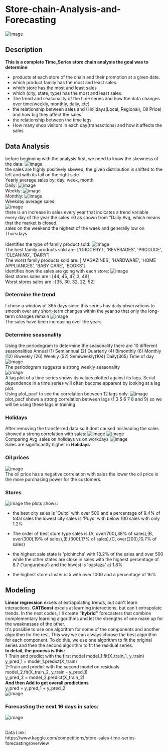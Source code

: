 # Store-chain-Analysis-and-Forecasting
![image](https://user-images.githubusercontent.com/94745919/236902695-59ba29d7-0e95-4cc1-b6a6-525928ea0142.png)

## Description 
**This is a complete Time_Series store chain analysis the goal was to determine**:
* products at each store of the chain and their promotion at a given date.
* which product family has the most and least sales.
* which store has the most and least sales
* which (city, state, type) has the most and least sales. 
* The trend and seasonality of the time series and how the data changes over time(weekly, monthly, daily, etc)
* the relationship between sales and (Holidays(Local, Regional), Oil Price) and how big they affect the sales.
* the relationship between the time lags  
* How many shop visitors in each day(transactions) and how it affects the sales 
## Data Analysis
before beginning with the analysis first, we need to know the skewness of the data:
![image](https://user-images.githubusercontent.com/94745919/236903584-14ce3266-367b-4510-8202-7bd2fd831aaa.png)
</br>
the sales are highly positively skewed, the given distribution is shifted to the left and with its tail on the right side.
</br>
Yearly average sales by: day, week, month 
</br>
Daily:
![image](https://user-images.githubusercontent.com/94745919/236904133-b716fad4-daad-4ee7-a1dc-52b1639c1d7c.png)
</br> 
Weekly:
![image](https://user-images.githubusercontent.com/94745919/236908531-fd3d279a-25e5-4206-b361-5d1b340a55f4.png)
</br>
Monthly:
![image](https://user-images.githubusercontent.com/94745919/236908420-6716b2b1-bf2f-466c-9d2b-10615816963e.png)
</br>
Weekday average sales:
</br>
![image](https://user-images.githubusercontent.com/94745919/236904876-15f187dc-6822-4cc1-b140-c88baf722d5f.png)
</br>
there is an increase in sales every year that indicates a trend variable
</br> 
every day of the year the sales =0 as shown from "Daily Avg, which means that the market is closed.
</br> 
sales on the weekend the highest of the week and generally low on Thursdays.
</br> 
</br>
Identifies the type of family product sold:
![image](https://user-images.githubusercontent.com/94745919/236906110-08262bb1-9b5a-47e0-9ebe-04de06f1523f.png)
</br>
The best family products sold are:  ['GROCERY I', 'BEVERAGES', 'PRODUCE', 'CLEANING', 'DAIRY']
</br>
The worst family products sold are:  ['MAGAZINES', 'HARDWARE', 'HOME APPLIANCES', 'BABY CARE', 'BOOKS']
</br> 
Identifies how the sales are going with each store:
![image](https://user-images.githubusercontent.com/94745919/236906570-e4cc381d-cc3a-4a7f-9b86-e8beff554313.png)
</br>
Best stores sales are : [44, 45, 47, 3, 49]
</br>
Worst stores sales are : [35, 30, 32, 22, 52]
</br>
### Determine the trend
I chose a window of 365 days since this series has daily observations to smooth over any short-term changes within the year so that only the long-term changes remain 
![image](https://user-images.githubusercontent.com/94745919/236907318-556012ca-cc12-436e-b259-e940841f8e6d.png)
</br>
The sales have been increasing over the years

### Determine seasonality
Using the periodogram to determine the seasonality there are 10 different seasonalities Annual (1) Semiannual (2) Quarterly (4) Bimonthly (6) Monthly (12) Biweekly (26) Weekly (52) Semiweekly(104) Daily(365) Time of day
![image](https://user-images.githubusercontent.com/94745919/236909383-ed6ff18f-3718-41ee-b84f-0866cc5f3c10.png)
</br>
The periodogram suggests a strong weekly seasonality
</br>
![image](https://user-images.githubusercontent.com/94745919/236909762-f873d2a5-0e1c-4514-b557-1df82d7bb79d.png)
</br>
A lag plot of a time series shows its values plotted against its lags. Serial dependence in a time series will often become apparent by looking at a lag plot.
</br>
Using plot_pacf to see the correlation between 12 lags only:
![image](https://user-images.githubusercontent.com/94745919/236910235-c31073a6-c03b-477a-a25b-9093406898e4.png)
</br>
plot_pacf shows a strong correlation between lags (1 3 5 6 7 8 and 9) so we will be using these lags in training

### Holidays
After removing the transferred data so it dont caused misleading the sales showed a strong correlation with sales:
![image](https://user-images.githubusercontent.com/94745919/236911536-19e4502e-7ea8-4beb-a0b9-73c6eccf1431.png)
![image](https://user-images.githubusercontent.com/94745919/236911573-cb59cbfe-e4ac-4d07-8e64-7b3b7565d6fa.png)
</br>
Comparing Avg_sales on holidays vs on workdays
![image](https://user-images.githubusercontent.com/94745919/236911945-1866f144-9099-488f-aec9-e3ef6b1b3308.png)
</br>
Sales are significantly higher in **Holidays** 

### Oil prices 
![image](https://user-images.githubusercontent.com/94745919/236913120-0bab6331-3b13-4eb5-a1fc-d89157dd3e4e.png)
</br>
The oil price has a negative correlation with sales the lower the oil price is the more purchasing power for the customers.

### Stores
![image](https://user-images.githubusercontent.com/94745919/236914165-7483bbcb-6231-4668-96fb-8fe8c3512983.png)
the plots shows:
</br>
* the best city sales is 'Quito' with over 500 and a percentage of 9.4% of total sales the lowest city sales is 'Puyo' with below 100 sales with only 1.2%
* The order of best store type sales is (A, over(700),38% of sales),(B, over(300),19% of sales),(E,(300),17% of sales),(C, over(200),10.7% of sales)
* the highest sale state is 'pichincha' with 13.2% of the sales and over 500 while the other states are close in sales with the highest percentage of 8.7 ('tungurahua') and the lowest is 'pastaza' at 1.8%

* the highest store cluster is 5 with over 1000 and a percentage of 16%

## Modeling
**Linear regression** excels at extrapolating trends, but can't learn interactions. **CATBoost** excels at learning interactions, but can't extrapolate trends. In the next codes, I'll create **"hybrid"** forecasters that combine complementary learning algorithms and let the strengths of one make up for the weaknesses of the other.
</br>
It's possible to use one algorithm for some of the components and another algorithm for the rest. This way we can always choose the best algorithm for each component. To do this, we use one algorithm to fit the original series and then the second algorithm to fit the residual series.
</br>
**In detail, the process is this:**
</br>
1-Train and predict with the first model
model_1.fit(X_train_1, y_train)
</br>
y_pred_1 = model_1.predict(X_train)
</br>
2-Train and predict with the second model on residuals
</br>
model_2.fit(X_train_2, y_train - y_pred_1)
</br>
y_pred_2 = model_2.predict(X_train_2)
</br>
**And then Add to get overall predictions**
</br>
y_pred = y_pred_1 + y_pred_2
</br>
![image](https://user-images.githubusercontent.com/94745919/236915924-67ce48e7-c212-415f-b393-e0f36de666b7.png)

### Forecasting the next 16 days in sales:
![image](https://user-images.githubusercontent.com/94745919/236916151-7ef5e7cf-e66e-4e0e-8d64-74ee9430bf03.png)


<br/>
Data Link: 
<br/>
https://www.kaggle.com/competitions/store-sales-time-series-forecasting/overview

